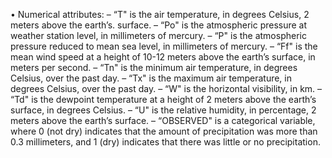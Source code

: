 • Numerical attributes:
– “T" is the air temperature, in degrees Celsius, 2 meters above the earth’s. surface.
– “Po" is the atmospheric pressure at weather station level, in millimeters of mercury.
– “P" is the atmospheric pressure reduced to mean sea level, in millimeters of mercury.
– “Ff" is the mean wind speed at a height of 10-12 meters above the earth’s surface, in meters per second.
– “Tn" is the minimum air temperature, in degrees Celsius, over the past day.
– “Tx" is the maximum air temperature, in degrees Celsius, over the past day.
– “W" is the horizontal visibility, in km.
– “Td" is the dewpoint temperature at a height of 2 meters above the earth’s surface, in degrees Celsius.
– “U" is the relative humidity, in percentage, 2 meters above the earth’s surface.
– “OBSERVED" is a categorical variable, where 0 (not dry) indicates that the amount of precipitation was
more than 0.3 millimeters, and 1 (dry) indicates that there was little or no precipitation.
